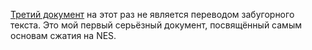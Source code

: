 ﻿[Третий документ](/doc/fceuDoc3) на этот раз не является переводом забугорного текста. Это мой первый серьёзный документ, посвящённый самым основам сжатия на NES.